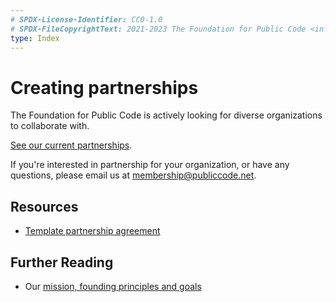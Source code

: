 ```yaml
---
# SPDX-License-Identifier: CC0-1.0
# SPDX-FileCopyrightText: 2021-2023 The Foundation for Public Code <info@publiccode.net>
type: Index
---
```


# Creating partnerships

The Foundation for Public Code is actively looking for diverse organizations to collaborate with.

[See our current partnerships](../../organization/partnerships.md).

If you're interested in partnership for your organization, or have any questions, please email us at <membership@publiccode.net>.

## Resources

* [Template partnership agreement](partnership-template.md)

## Further Reading

* Our [mission, founding principles and goals](../../organization/mission.md)
